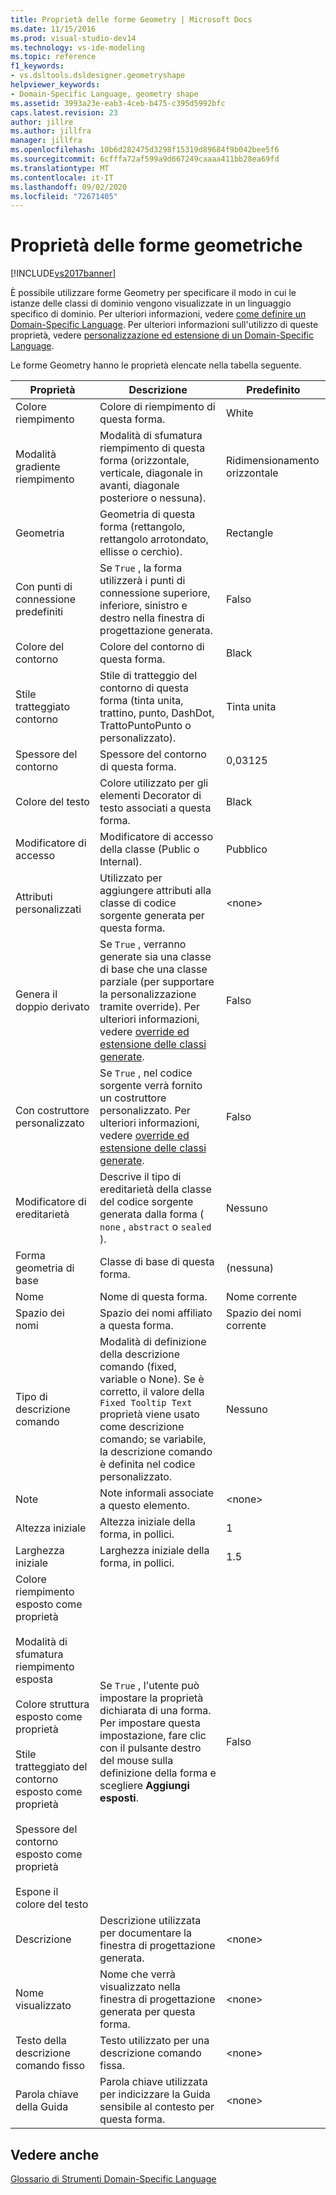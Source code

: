 ```yaml
---
title: Proprietà delle forme Geometry | Microsoft Docs
ms.date: 11/15/2016
ms.prod: visual-studio-dev14
ms.technology: vs-ide-modeling
ms.topic: reference
f1_keywords:
- vs.dsltools.dsldesigner.geometryshape
helpviewer_keywords:
- Domain-Specific Language, geometry shape
ms.assetid: 3993a23e-eab3-4ceb-b475-c395d5992bfc
caps.latest.revision: 23
author: jillre
ms.author: jillfra
manager: jillfra
ms.openlocfilehash: 10b6d282475d3298f15319d89684f9b042bee5f6
ms.sourcegitcommit: 6cfffa72af599a9d667249caaaa411bb28ea69fd
ms.translationtype: MT
ms.contentlocale: it-IT
ms.lasthandoff: 09/02/2020
ms.locfileid: "72671405"
---
```

# <a name="properties-of-geometry-shapes"></a>Proprietà delle forme geometriche
[!INCLUDE[vs2017banner](../includes/vs2017banner.md)]

È possibile utilizzare forme Geometry per specificare il modo in cui le istanze delle classi di dominio vengono visualizzate in un linguaggio specifico di dominio. Per ulteriori informazioni, vedere [come definire un Domain-Specific Language](../modeling/how-to-define-a-domain-specific-language.md). Per ulteriori informazioni sull'utilizzo di queste proprietà, vedere [personalizzazione ed estensione di un Domain-Specific Language](../modeling/customizing-and-extending-a-domain-specific-language.md).

 Le forme Geometry hanno le proprietà elencate nella tabella seguente.

|Proprietà|Descrizione|Predefinito|
|--------------|-----------------|-------------|
|Colore riempimento|Colore di riempimento di questa forma.|White|
|Modalità gradiente riempimento|Modalità di sfumatura riempimento di questa forma (orizzontale, verticale, diagonale in avanti, diagonale posteriore o nessuna).|Ridimensionamento orizzontale|
|Geometria|Geometria di questa forma (rettangolo, rettangolo arrotondato, ellisse o cerchio).|Rectangle|
|Con punti di connessione predefiniti|Se `True` , la forma utilizzerà i punti di connessione superiore, inferiore, sinistro e destro nella finestra di progettazione generata.|Falso|
|Colore del contorno|Colore del contorno di questa forma.|Black|
|Stile tratteggiato contorno|Stile di tratteggio del contorno di questa forma (tinta unita, trattino, punto, DashDot, TrattoPuntoPunto o personalizzato).|Tinta unita|
|Spessore del contorno|Spessore del contorno di questa forma.|0,03125|
|Colore del testo|Colore utilizzato per gli elementi Decorator di testo associati a questa forma.|Black|
|Modificatore di accesso|Modificatore di accesso della classe (Public o Internal).|Pubblico|
|Attributi personalizzati|Utilizzato per aggiungere attributi alla classe di codice sorgente generata per questa forma.|\<none>|
|Genera il doppio derivato|Se `True` , verranno generate sia una classe di base che una classe parziale (per supportare la personalizzazione tramite override). Per ulteriori informazioni, vedere [override ed estensione delle classi generate](../modeling/overriding-and-extending-the-generated-classes.md).|Falso|
|Con costruttore personalizzato|Se `True` , nel codice sorgente verrà fornito un costruttore personalizzato. Per ulteriori informazioni, vedere [override ed estensione delle classi generate](../modeling/overriding-and-extending-the-generated-classes.md).|Falso|
|Modificatore di ereditarietà|Descrive il tipo di ereditarietà della classe del codice sorgente generata dalla forma ( `none` , `abstract` o `sealed` ).|Nessuno|
|Forma geometria di base|Classe di base di questa forma.|(nessuna)|
|Nome|Nome di questa forma.|Nome corrente|
|Spazio dei nomi|Spazio dei nomi affiliato a questa forma.|Spazio dei nomi corrente|
|Tipo di descrizione comando|Modalità di definizione della descrizione comando (fixed, variable o None). Se è corretto, il valore della `Fixed Tooltip Text` proprietà viene usato come descrizione comando; se variabile, la descrizione comando è definita nel codice personalizzato.|Nessuno|
|Note|Note informali associate a questo elemento.|\<none>|
|Altezza iniziale|Altezza iniziale della forma, in pollici.|1|
|Larghezza iniziale|Larghezza iniziale della forma, in pollici.|1.5|
|Colore riempimento esposto come proprietà<br /><br /> Modalità di sfumatura riempimento esposta<br /><br /> Colore struttura esposto come proprietà<br /><br /> Stile tratteggiato del contorno esposto come proprietà<br /><br /> Spessore del contorno esposto come proprietà<br /><br /> Espone il colore del testo|Se `True` , l'utente può impostare la proprietà dichiarata di una forma. Per impostare questa impostazione, fare clic con il pulsante destro del mouse sulla definizione della forma e scegliere **Aggiungi esposti**.|Falso|
|Descrizione|Descrizione utilizzata per documentare la finestra di progettazione generata.|\<none>|
|Nome visualizzato|Nome che verrà visualizzato nella finestra di progettazione generata per questa forma.|\<none>|
|Testo della descrizione comando fisso|Testo utilizzato per una descrizione comando fissa.|\<none>|
|Parola chiave della Guida|Parola chiave utilizzata per indicizzare la Guida sensibile al contesto per questa forma.|\<none>|

## <a name="see-also"></a>Vedere anche
 [Glossario di Strumenti Domain-Specific Language](https://msdn.microsoft.com/ca5e84cb-a315-465c-be24-76aa3df276aa)

